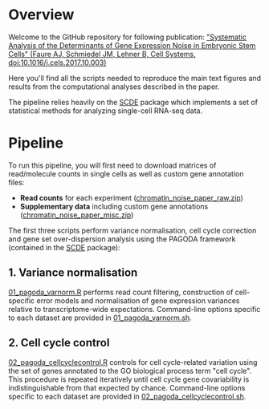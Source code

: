 # Overview

Welcome to the GitHub repository for following publication:
["Systematic Analysis of the Determinants of Gene Expression Noise in Embryonic Stem Cells" (Faure AJ, Schmiedel JM, Lehner B, Cell Systems, doi:10.1016/j.cels.2017.10.003)](https://www.cell.com/cell-systems/abstract/S2405-4712(17)30440-4)

Here you'll find all the scripts needed to reproduce the main text figures and results from the computational analyses described in the paper.

The pipeline relies heavily on the [SCDE](https://github.com/hms-dbmi/scde) package which implements a set of statistical methods for analyzing single-cell RNA-seq data.

# Pipeline

To run this pipeline, you will first need to download matrices of read/molecule counts in single cells as well as custom gene annotation files: 

* **Read counts** for each experiment ([chromatin_noise_paper_raw.zip](https://www.dropbox.com/s/13a3ddosp4ojopc/chromatin_noise_paper_raw.zip?dl=0))
* **Supplementary data** including custom gene annotations ([chromatin_noise_paper_misc.zip](https://www.dropbox.com/s/5q4ch3y7a5szgjb/chromatin_noise_paper_misc.zip?dl=0))

The first three scripts perform variance normalisation, cell cycle correction and gene set over-dispersion analysis using the PAGODA framework (contained in the [SCDE](https://github.com/hms-dbmi/scde) package):

## 1. Variance normalisation

[01\_pagoda\_varnorm.R](./01_pagoda_varnorm.R) performs read count filtering, construction of cell-specific error models and normalisation of gene expression variances relative to transcriptome-wide expectations. Command-line options specific to each dataset are provided in [01\_pagoda\_varnorm.sh](./01_pagoda_varnorm.sh).

## 2. Cell cycle control

[02\_pagoda\_cellcyclecontrol.R](./02_pagoda_cellcyclecontrol.R) controls for cell cycle-related variation using the set of genes annotated to the GO biological process term "cell cycle". This procedure is repeated iteratively until cell cycle gene covariability is indistinguishable from that expected by chance. Command-line options specific to each dataset are provided in [02\_pagoda\_cellcyclecontrol.sh](./02_pagoda_cellcyclecontrol.sh).




